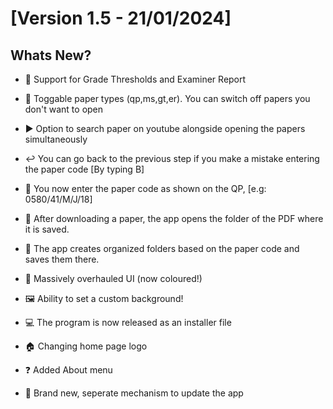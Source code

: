 # [Version 1.5 - 21/01/2024]
## Whats New?
- 📄 Support for Grade Thresholds and Examiner Report
- 📄 Toggable paper types (qp,ms,gt,er). You can switch off papers you don't want to open
- ▶️ Option to search paper on youtube alongside opening the papers simultaneously

- ↩️ You can go back to the previous step if you make a mistake entering the paper code [By typing B]
- 📄 You now enter the paper code as shown on the QP, [e.g: 0580/41/M/J/18]

- 📂 After downloading a paper, the app opens the folder of the PDF where it is saved.
- 📂 The app creates organized folders based on the paper code and saves them there.

- 🌈 Massively overhauled UI (now coloured!)
- 🖼️ Ability to set a custom background!

- 💻 The program is now released as an installer file
- 🏠 Changing home page logo

- ❓ Added About menu
- 📶 Brand new, seperate mechanism to update the app
